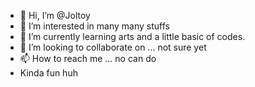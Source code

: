- 👋 Hi, I’m @Joltoy
- 👀 I’m interested in many many stuffs
- 🌱 I’m currently learning arts and a little basic of codes.
- 💞️ I’m looking to collaborate on ... not sure yet
- 📫 How to reach me ...
no can do
- Kinda fun huh
<!---
Joltoy/Joltoy is a ✨ special ✨ repository because its `README.md` (this file) appears on your GitHub profile.
You can click the Preview link to take a look at your changes.
--->
